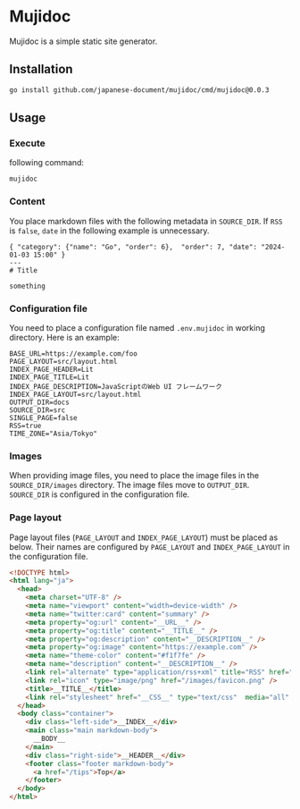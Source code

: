# Mujidoc

Mujidoc is a simple static site generator.

## Installation

```bash
go install github.com/japanese-document/mujidoc/cmd/mujidoc@0.0.3
```

## Usage

### Execute

following command:

```
mujidoc
```

### Content

You place markdown files with the following metadata in `SOURCE_DIR`.
If `RSS` is `false`, `date` in the following example is unnecessary.

```
{ "category": {"name": "Go", "order": 6},  "order": 7, "date": "2024-01-03 15:00" }
---
# Title 

something
```

### Configuration file

You need to place a configuration file named `.env.mujidoc` in working directory. Here is an example:

```
BASE_URL=https://example.com/foo
PAGE_LAYOUT=src/layout.html
INDEX_PAGE_HEADER=Lit
INDEX_PAGE_TITLE=Lit
INDEX_PAGE_DESCRIPTION=JavaScriptのWeb UI フレームワーク
INDEX_PAGE_LAYOUT=src/layout.html
OUTPUT_DIR=docs
SOURCE_DIR=src
SINGLE_PAGE=false
RSS=true
TIME_ZONE="Asia/Tokyo"
```

### Images

When providing image files, you need to place the image files in the `SOURCE_DIR/images` directory. The image files move to `OUTPUT_DIR`. `SOURCE_DIR` is configured in the configuration file.

### Page layout

Page layout files (`PAGE_LAYOUT` and `INDEX_PAGE_LAYOUT`) must be placed as below. Their names are configured by `PAGE_LAYOUT` and `INDEX_PAGE_LAYOUT` in the configuration file. 

```html
<!DOCTYPE html>
<html lang="ja">
  <head>
    <meta charset="UTF-8" />
    <meta name="viewport" content="width=device-width" />
    <meta name="twitter:card" content="summary" />
    <meta property="og:url" content="__URL__" />
    <meta property="og:title" content="__TITLE__" />
    <meta property="og:description" content="__DESCRIPTION__" />
    <meta property="og:image" content="https://example.com" />
    <meta name="theme-color" content="#f1f7fe" />
    <meta name="description" content="__DESCRIPTION__" />
    <link rel="alternate" type="application/rss+xml" title="RSS" href="/rss.xml" />
    <link rel="icon" type="image/png" href="/images/favicon.png" />
    <title>__TITLE__</title>
    <link rel="stylesheet" href="__CSS__" type="text/css"  media="all" />
  </head>
  <body class="container">
    <div class="left-side">__INDEX__</div>
    <main class="main markdown-body">
      __BODY__
    </main>
    <div class="right-side">__HEADER__</div>
    <footer class="footer markdown-body">
      <a href="/tips">Top</a>
    </footer>
  </body>
</html>
```